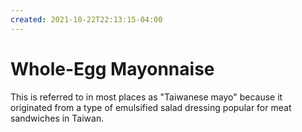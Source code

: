 ```yaml
---
created: 2021-10-22T22:13:15-04:00
---
```


# Whole-Egg Mayonnaise

This is referred to in most places as "Taiwanese mayo" because it originated from a type of emulsified salad dressing popular for meat sandwiches in Taiwan.
